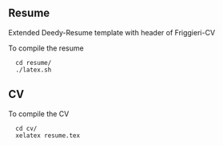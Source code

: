 ## Resume

Extended Deedy-Resume template with header of Friggieri-CV

To compile the resume

``` shell
  cd resume/
  ./latex.sh
```

## CV

To compile the CV

```shell
  cd cv/
  xelatex resume.tex
```
